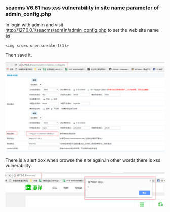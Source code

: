 ### seacms V6.61 has xss vulnerability in site name parameter of admin_config.php 

In login with admin and visit http://127.0.0.1/seacms/adm1n/admin_config.php to set the web site name as 
```
<img src=x onerror=alert(1)>

```
Then save it.

![image](1.png)

There is a alert box when browse the site again.In other words,there is xss vulnerability.

![image](2.png)


